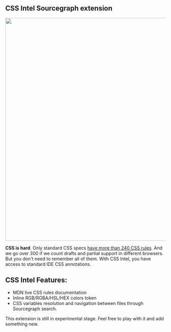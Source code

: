 ## CSS Intel Sourcegraph extension

<img class="mb-3" src="https://user-images.githubusercontent.com/18492575/135488541-5e0dd0f7-39ad-4fae-bd5d-aa71fd08981a.png" width="700px" />


**CSS is hard**. Only standard CSS specs [have more than 240 CSS rules](https://css-tricks.com/how-many-css-properties-are-there/).
And we go over 300 if we count drafts and partial support in different browsers. But you don't need to remember all of them. With CSS
Intel, you have access to standard IDE CSS annotations.

## CSS Intel Features: 

- MDN live CSS rules documentation
- Inline RGB/RGBA/HSL/HEX colors token
- CSS variables resolution and navigation between files through Sourcegraph search.

This extension is still in experimental stage. Feel free to play with it and add something new.
